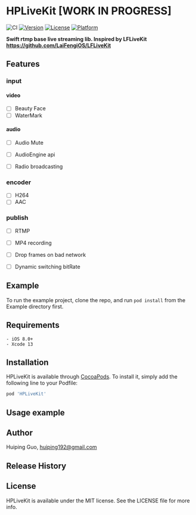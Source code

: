 # HPLiveKit   [WORK IN PROGRESS]

![CI](https://github.com/huiping192/HPLiveKit/workflows/CI/badge.svg)
[![Version](https://img.shields.io/cocoapods/v/HPLiveKit.svg?style=flat)](https://cocoapods.org/pods/HPLiveKit)
[![License](https://img.shields.io/cocoapods/l/HPLiveKit.svg?style=flat)](https://cocoapods.org/pods/HPLiveKit)
[![Platform](https://img.shields.io/cocoapods/p/HPLiveKit.svg?style=flat)](https://cocoapods.org/pods/HPLiveKit)


**Swift rtmp base live streaming lib. Inspired by LFLiveKit https://github.com/LaiFengiOS/LFLiveKit**


## Features

### input

#### video
- [ ]   Beauty Face
- [ ]   WaterMark

#### audio
- [ ] 	Audio Mute
- [ ]   AudioEngine api
- [ ]   Radio broadcasting 


### encoder
- [ ]   H264
- [ ]   AAC

### publish

- [ ] 	RTMP 
- [ ] 	MP4 recording
- [ ] 	Drop frames on bad network 
- [ ] 	Dynamic switching bitRate




## Example

To run the example project, clone the repo, and run `pod install` from the Example directory first.

## Requirements
    - iOS 8.0+
    - Xcode 13
    
## Installation

HPLiveKit is available through [CocoaPods](https://cocoapods.org). To install
it, simply add the following line to your Podfile:

```ruby
pod 'HPLiveKit'
```

## Usage example 


## Author

Huiping Guo, huiping192@gmail.com

## Release History

## License

HPLiveKit is available under the MIT license. See the LICENSE file for more info.
